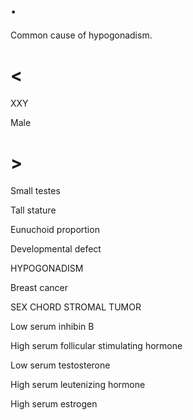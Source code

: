 # .

Common cause of hypogonadism.

# <

XXY

Male

# >

Small testes

Tall stature

Eunuchoid proportion

Developmental defect

HYPOGONADISM

Breast cancer

SEX CHORD STROMAL TUMOR

Low serum inhibin B

High serum follicular stimulating hormone

Low serum testosterone

High serum leutenizing hormone

High serum estrogen
